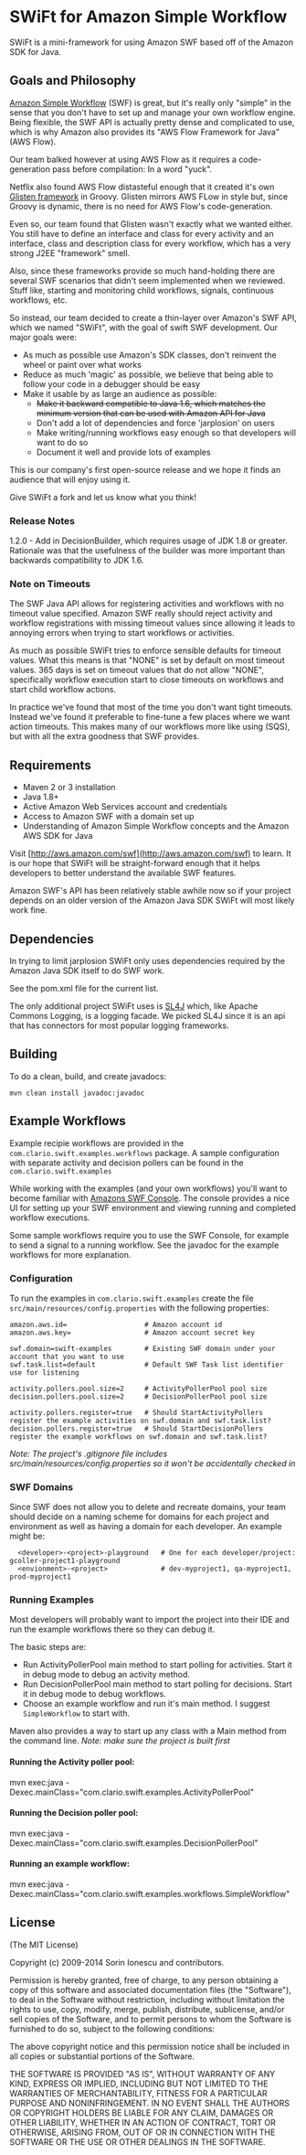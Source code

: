 # SWiFt for Amazon Simple Workflow 

SWiFt is a mini-framework for using Amazon SWF based off of the Amazon SDK for Java.

## Goals and Philosophy

[Amazon Simple Workflow](http://aws.amazon.com/swf/) (SWF) is great, but it's really only "simple" in the sense that you don't have to set up and manage your own workflow engine.
Being flexible, the SWF API is actually pretty dense and complicated to use, which is why Amazon also provides its
"AWS Flow Framework for Java" (AWS Flow).

Our team balked however at using AWS Flow as it requires a code-generation pass before compilation: In a word "yuck".

Netflix also found AWS Flow distasteful enough that it created it's own [Glisten framework](https://github.com/Netflix/glisten) in Groovy.
Glisten mirrors AWS FLow in style but, since Groovy is dynamic, there is no need for AWS Flow's code-generation.  

Even so, our team found that Glisten wasn't exactly what we wanted either.  
You still have to define an interface and class for every activity and an interface, class and description class for every workflow, which has a very strong J2EE "framework" smell.

Also, since these frameworks provide so much hand-holding there are several SWF scenarios that didn't seem implemented when we reviewed.
Stuff like, starting and monitoring child workflows, signals, continuous workflows, etc.

So instead, our team decided to create a thin-layer over Amazon's SWF API, which we named "SWiFt", with the goal of swift SWF development. 
Our major goals were: 

- As much as possible use Amazon's SDK classes, don't reinvent the wheel or paint over what works 
- Reduce as much 'magic' as possible, we believe that being able to follow your code in a debugger should be easy
- Make it usable by as large an audience as possible:
    - ~~Make it backward compatible to Java 1.6, which matches the minimum version that can be used with Amazon API for Java~~
    - Don't add a lot of dependencies and force 'jarplosion' on users 
    - Make writing/running workflows easy enough so that developers will want to do so
    - Document it well and provide lots of examples

This is our company's first open-source release and we hope it finds an audience that will enjoy using it.  

Give SWiFt a fork and let us know what you think!
    
### Release Notes
1.2.0 - Add in DecisionBuilder, which requires usage of JDK 1.8 or greater.  Rationale was that the usefulness of the builder was more important than backwards compatibility to JDK 1.6.
    
### Note on Timeouts

The SWF Java API allows for registering activities and workflows with no timeout value specified.
Amazon SWF really should reject activity and workflow registrations with missing timeout values since allowing it
leads to annoying errors when trying to start workflows or activities.

As much as possible SWiFt tries to enforce sensible defaults for timeout values.  What this means is that "NONE" is set
by default on most timeout values.  365 days is set on timeout values that do not allow "NONE", specifically 
workflow execution start to close timeouts on workflows and start child workflow actions. 

In practice we've found that most of the time you don't want tight timeouts. Instead we've found it preferable to fine-tune a few places where we want action timeouts.  This makes many of our workflows more like using (SQS), but with all the extra goodness that SWF provides.

## Requirements

- Maven 2 or 3 installation
- Java 1.8+ 
- Active Amazon Web Services account and credentials
- Access to Amazon SWF with a domain set up
- Understanding of Amazon Simple Workflow concepts and the Amazon AWS SDK for Java

Visit [http://aws.amazon.com/swf](http://aws.amazon.com/swf) to learn.  It is our hope that SWiFt will be straight-forward
enough that it helps developers to better understand the available SWF features.

Amazon SWF's API has been relatively stable awhile now so if your project depends on an older version of the Amazon Java SDK SWiFt will most likely work fine.

## Dependencies

In trying to limit jarplosion SWiFt only uses dependencies required by the Amazon Java SDK itself to do SWF work.

See the pom.xml file for the current list.

The only additional project SWiFt uses is [SL4J](http://www.slf4j.org) which, like Apache Commons Logging, is a logging facade.
We picked SL4J since it is an api that has connectors for most popular logging frameworks.

## Building

To do a clean, build, and create javadocs:

    mvn clean install javadoc:javadoc

## Example Workflows

Example recipie workflows are provided in the `com.clario.swift.examples.workflows` package.  A sample configuration with separate
activity and decision pollers can be found in the `com.clario.swift.examples`

While working with the examples (and your own workflows) you'll want to become familiar with [Amazons SWF Console](https://console.aws.amazon.com/swf/).
The console provides a nice UI for setting up your SWF environment and viewing running and completed workflow executions.

Some sample workflows require you to use the SWF Console, for example to send a signal to a running workflow.
See the javadoc for the example workflows for more explanation.

### Configuration
To run the examples in `com.clario.swift.examples` create the file `src/main/resources/config.properties` with the following properties:

    amazon.aws.id=                   # Amazon account id
    amazon.aws.key=                  # Amazon account secret key
    
    swf.domain=swift-examples        # Existing SWF domain under your account that you want to use
    swf.task.list=default            # Default SWF Task list identifier use for listening
    
    activity.pollers.pool.size=2     # ActivityPollerPool pool size
    decision.pollers.pool.size=2     # DecisionPollerPool pool size
    
    activity.pollers.register=true   # Should StartActivityPollers register the example activities on swf.domain and swf.task.list?
    decision.pollers.register=true   # Should StartDecisionPollers register the example workflows on swf.domain and swf.task.list?

_Note: The project's .gitignore file includes src/main/resources/config.properties so it won't be accidentally checked in_

### SWF Domains

Since SWF does not allow you to delete and recreate domains, your team should decide on a naming scheme for domains for each project and environment as well as having a domain for each developer.  An example might be:

      <developer>-<project>-playground   # One for each developer/project: gcoller-project1-playground
      <envionment>-<project>             # dev-myproject1, qa-myproject1, prod-myproject1

### Running Examples

Most developers will probably want to import the project into their IDE and run the example workflows there so they can debug it.

The basic steps are:

- Run ActivityPollerPool main method to start polling for activities.  Start it in debug mode to debug an activity method.
- Run DecisionPollerPool main method to start polling for decisions.  Start it in debug mode to debug workflows.
- Choose an example workflow and run it's main method.  I suggest `SimpleWorkflow` to start with.

Maven also provides a way to start up any class with a Main method from the command line.
_Note: make sure the project is built first_

#### Running the Activity poller pool:
   mvn exec:java -Dexec.mainClass="com.clario.swift.examples.ActivityPollerPool"
   
#### Running the Decision poller pool:
   mvn exec:java -Dexec.mainClass="com.clario.swift.examples.DecisionPollerPool"
   
#### Running an example workflow:
   mvn exec:java -Dexec.mainClass="com.clario.swift.examples.workflows.SimpleWorkflow"
   
## License

(The MIT License)

Copyright (c) 2009-2014 Sorin Ionescu and contributors.

Permission is hereby granted, free of charge, to any person obtaining a copy of this software and associated documentation files (the "Software"), to deal in the Software without restriction, including without limitation the rights to use, copy, modify, merge, publish, distribute, sublicense, and/or sell copies of the Software, and to permit persons to whom the Software is furnished to do so, subject to the following conditions:

The above copyright notice and this permission notice shall be included in all copies or substantial portions of the Software.

THE SOFTWARE IS PROVIDED "AS IS", WITHOUT WARRANTY OF ANY KIND, EXPRESS OR IMPLIED, INCLUDING BUT NOT LIMITED TO THE WARRANTIES OF MERCHANTABILITY, FITNESS FOR A PARTICULAR PURPOSE AND NONINFRINGEMENT. IN NO EVENT SHALL THE AUTHORS OR COPYRIGHT HOLDERS BE LIABLE FOR ANY CLAIM, DAMAGES OR OTHER LIABILITY, WHETHER IN AN ACTION OF CONTRACT, TORT OR OTHERWISE, ARISING FROM, OUT OF OR IN CONNECTION WITH THE SOFTWARE OR THE USE OR OTHER DEALINGS IN THE SOFTWARE.